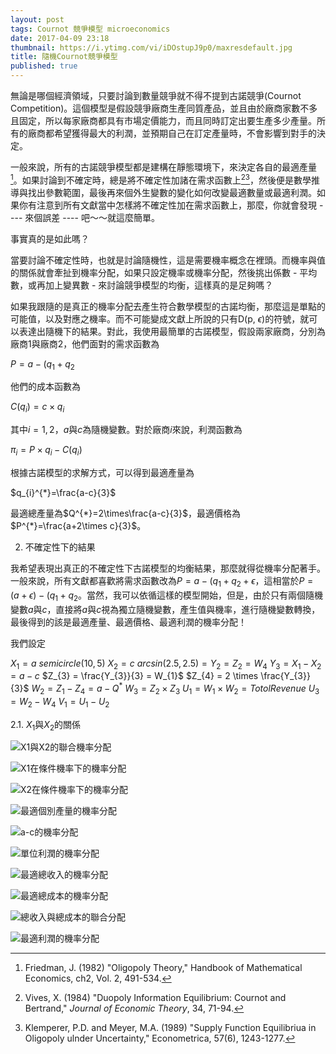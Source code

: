```yaml
---
layout: post
tags: Cournot 競爭模型 microeconomics
date: 2017-04-09 23:18
thumbnail: https://i.ytimg.com/vi/iDOstupJ9p0/maxresdefault.jpg
title: 隨機Cournot競爭模型
published: true
---
```


無論是哪個經濟領域，只要討論到數量競爭就不得不提到古諾競爭(Cournot Competition)。這個模型是假設競爭廠商生產同質產品，並且由於廠商家數不多且固定，所以每家廠商都具有市場定價能力，而且同時訂定出要生產多少產量。所有的廠商都希望獲得最大的利潤，並預期自己在訂定產量時，不會影響到對手的決定。

一般來說，所有的古諾競爭模型都是建構在靜態環境下，來決定各自的最適產量[^1]。如果討論到不確定時，總是將不確定性加諸在需求函數上[^2][^3]，然後便是數學推導與找出參數範圍，最後再來個外生變數的變化如何改變最適數量或最適利潤。如果你有注意到所有文獻當中怎樣將不確定性加在需求函數上，那麼，你就會發現 ---- 來個誤差 ---- 吧～～就這麼簡單。

事實真的是如此嗎？

<!--more-->

當要討論不確定性時，也就是討論隨機性，這是需要機率概念在裡頭。而機率與值的關係就會牽扯到機率分配，如果只設定機率或機率分配，然後挑出係數 - 平均數，或再加上變異數 - 來討論競爭模型的均衡，這樣真的是足夠嗎？

如果我跟隨的是真正的機率分配去產生符合數學模型的古諾均衡，那麼這是單點的可能值，以及對應之機率。而不可能變成文獻上所說的只有D(p, $\epsilon$)的符號，就可以表達出隨機下的結果。對此，我使用最簡單的古諾模型，假設兩家廠商，分別為廠商1與廠商2，他們面對的需求函數為

$P=a-(q_{1}+q_{2}$

他們的成本函數為

$C(q_{i})=c \times q_{i}$

其中$i=1,2$，$a$與$c$為隨機變數。對於廠商$i$來說，利潤函數為

$\pi_{i}=P \times q_{i}-C(q_{i})$

根據古諾模型的求解方式，可以得到最適產量為

$q_{i}^{*}=\frac{a-c}{3}$

最適總產量為$Q^{*}=2\times\frac{a-c}{3}$，最適價格為$P^{*}=\frac{a+2\times c}{3}$。


2. 不確定性下的結果 

我希望表現出真正的不確定性下古諾模型的均衡結果，那麼就得從機率分配著手。一般來說，所有文獻都喜歡將需求函數改為$P=a-(q_{1}+q_{2}+\epsilon$，這相當於$P=(a+\epsilon)-(q_{1}+q_{2}$。當然，我可以依循這樣的模型開始，但是，由於只有兩個隨機變數$a$與$c$，直接將$a$與$c$視為獨立隨機變數，產生值與機率，進行隨機變數轉換，最後得到的該是最適產量、最適價格、最適利潤的機率分配！

我們設定

$X_{1} = a ~ semi circle (10, 5)$
$X_{2} = c ~ arcsin(2.5, 2.5) = Y_{2} = Z_{2} = W_{4}$
$Y_{3} = X_{1} - X_{2} = a - c$
$Z_{3} = \frac{Y_{3}}{3} = W_{1}$
$Z_{4} = 2 \times \frac{Y_{3}}{3}$
$W_{2} = Z_{1} - Z_{4} = a - Q^{*}$
$W_{3} = Z_{2}\times Z_{3}$
$U_{1} = W_{1}\times W_{2} = Totol Revenue$
$U_{3} = W_{2} - W_{4}$
$V_{1} = U_{1} - U_{2}$

2.1. $X_{1}$與$X_{2}$的關係

![X1與X2的聯合機率分配](https://lh3.googleusercontent.com/an7sV5UdXL-ZOm9ALcN6kCrViF3OKqpO3Xs8ywSatvjEjFmoaV3Xds-6dFNcXzVsAlUKku1KzuIu7U4MhwvHy8GKOA4JWJgoxRxurGfOZwZRuSBN4a_WJHXfXA8a5cBP0TJXHPLmhRWDFmQEnKCs2I7YKwYkpIgdDEZJUI-b-OlHNnEj6X6p5XDtepZwAkalOWQgnIjtl77RfHxPwRVeQ1mio-TB-UfdY3lcfKQV38Wu9O0oNpQSDJlw0--yh6sHGs6dvAFQt7ejl5wwMA_257JfqCRaGm8JXkc2z5QHF1J7GFD__PYF9VJoKwZsjrYzZoSYXh2wEiwyGUAKt-OcEO66zGCGAnkoim1h4wS42nF0YeW0OmScRJHNzC_SeZF1_R3n4euI0iJpdgF0Gh7knyM5-nR9IV-gQ153XSausXH0LE3f0ojUQZmbwAlfoVZLCrQDSJWVzNhJEs2w95GfMD4wKw_CUM4WfG58nZs1ePhSk6MP6TYSn4FanK33C917_ilhbvqllF3oQmfWaxuqAcNBQKOaNJi8BOEtwF-kJ0HAkJgZ0ueup073u3G-CZR1N2sPsyeVIkwKhZDH9HFYIwLaVS1XvhlcDAvXnFGEknRIsKkLSdjK=w1007-h427-no)

![X1在條件機率下的機率分配](https://lh3.googleusercontent.com/dicWLRbe_v0B9LhoVlK6guEHukp9EnCWZGrnKCIdCha5qjAuHA0ceNNfaRRRJZsX1DKihAwl3rIaVtICvRKDXRNUgLf9PbOi7iy3rXit3f3deN-q-Y31wBFcbGido2yYwvXZbbb-uhu3WD8D8VR4sTJbmnE0oWEoAocrtQC4l2xqrNwLzAMfiToAgvlzGjZN5bdajngZAX83k4q47ywhDe-WxiRMFAhQ2K5GKhv7HagjeTTz6tV37Yjf5WXZgGVWDYl_xrwuPLr7lyDmzo-S9TusSL4NFOaTfC50KGslO5bi_ljnvVUX_JSkfTP2ZYLYS-54OOapBYHVeQL8kLXN3HDkppYbxDYiwKAu12Tm-_wHki3ig8kWCgG7IpPCZkwJPbrbpqcgN1fsSc0mfWmKBnjKG_swvUM-hnHnchkphkZiqg7nGluHWGQ_KSAVjVY3fjuD9hIPhlCTow9bPrBQfGpzQopxRxXRzWvw-CndelYA2UqoCCXPSZ7Te5yhZ-44b3YjY02EG6yeNYu631eSW9FNK1awlrPjT2mkUS90KQ0dVzM9E9ZaK3pYvgSQvZPeNTwgmAvyhOJry_eY5nkYUSTshQ7lpDZulu6sOh0lr0Tv5puOUQZ8=w966-h417-no)


![X2在條件機率下的機率分配](https://lh3.googleusercontent.com/o7nPbGa81cE0os2xXCY3oUrqDMBw0yaZcqkABVCm6jFTdZiUWGkFz8rieKEeEWV0kYthS518USyyXldV2DSv-AC7JdIvAtAN9qFjtQvDTc_skGx_WlBALc-743ZYIGmUhCWMaSKQO6MCXXyaKvdmouj5t1tAXuIgkNbfhKPbvezT8IH8TtM0KzR5sK5QI3BE6vPBt59-Ldj2aA8V_VedCaYAqdOLlnoqn47M2rHRI95jYCQY_r-1UsQ_4z7ocU3PUTd570YZzmhb-pTpVM-wzvotdUpZMYDCiSPOYCEefrX9MS4PViXFtAx5AjTnOqTMrx0k3lH0TJWBS6jjyPaoaswQsshtQvUUzURm0h3lk7_poFW4EKL2Ho_lj3oE6d-qaYt3uN_axfTSaBr_zC0zIprU0lYvSnYxAnDbj0OCBiqi8zwVOQZcWb29kOPBRmnig_mRnT7ztss3AqQYmgsL5G4n9tsq-R_59Yl9fwYC-lTV-cWvfZUpIiE9b49LdRerSGhQbpOc0sjM7RT5atxv5s0HpSxb6IpXOgz2ys9bz29JiXYFEB_SwuYXhJ0PvYya910XUCXkmXypeQBY_CTjhfPV4EN1vjdfVrvvIPK5HkZReHutxc0Z=w983-h439-no)

![最適個別產量的機率分配](https://lh3.googleusercontent.com/50EXgIVY4uHSLsSAz3CON3-28N5Qe6_7majD3ZHetAhERA87I5t9JHDQMPAQDuh2ZhFOxPpiti-qwpiXXxtLnSlLm2no_qcFM8cAQsUArN12a5PJsUrdUbEbENhwG4jlL9FnyjbPIhan9WO3RhgSSoNDkzPpWNTxv4_hvpPuPWb7jP5OQdHdoH1aoQNF31akZSBZGLlNMRNDNmY6btFwOtKsCb58FvP_c05oejs0NCRAc3uOXlEdx0pUf63m8m0MhVg9_04fdwE2WDMbWRqra_DXIW1J5vk6Tmf6rCYWiS2z3ILsukjgFlMk5Byg5c56mr6sw0DMwKYmy0Gkh7x_I-ezjnN_mQ2Grhc74NmmeEP3Ph08Y189UydKyVZTXYmMZCerNzo7v2pBxavWiyCp2eLt9zFzeHidOGuxQs9dv0M7qa4DSLdTAGq8dfcfpS5ePYHJxSqKC9UVA35e1xuqUInu7rRRDFO4ryAcXI9wUvubJwAqjWARV_xOpLQHzQTUo3pB6NJiIAwVf2ZnuQwKi-_DCaq0icIMgB82d1njuh22zvt4WFGcipkT3t824j3rpsAl4TKe6JsvVz_UbZiB_vkDDCsYn-bHe7JkwNopNzqpTStDyjk6=w410-h444-no)

![a-c的機率分配](https://lh3.googleusercontent.com/CK79KOdcIVmrsRz55XSdKh9WV_ZDr6MpwXmaEXlPhvv30lMs1A15828MGcFqNQJaoj9FvPoH4SasgfvBg3t0ijZZw6LI_wmFLxDHmVMWeGrplZvPiOXtl87hu2sBWkj1Zj_3GCjuyX3tFWy0euj2o4dV6mDsy9DX9Zmbn3QzwuMIIPv4X3i0n0qymfwLekvucL1S9bUBUgLDePCCA1VqP4zhOvofx4QNQL6grQIRPpHJf6Md40uZG5AHU--4sjHummiIxADJc-vIIkRKvUf74kCaEqlxSuNlLiNytKK7P-83XywyHDpS4c0w9rFda_uSyrBbLD4xuIcaEw6jYn2cQyqIHx7jpIV2ewfaVMekeoHPAe4Nr5efnL2K7YbDEP0nru-7wrYyKbO9dpIB-ZAMqzErPr5OoxfmLVOJ24HMEqjcGNrqz8L5OTRjafZDrDdEeahNFZKaWllXnU4ILnRtxqzWMLLN-RkKGDOn2K0Jj9JYbLOMXvbQNs5CEBnTswwIy0DhfsJ74guzGXOzrpphAoQACYi5DZsQU2zzmjmt37ru-VK4HxCoBY2FEAlj01I25hgr3j4tJth9Yx94XDJ4J6CXSYnvWrulrXkKgOgkmwtjd6ZHsFeh=w410-h444-no)

![單位利潤的機率分配](https://lh3.googleusercontent.com/FnL1PXOiBRhyzKs_5ApBfn_J9F32cnyyksmbja_bZzLqARqM5N5-DO5yS8up1C4PaDQW-PPm6l7Ztt64fQVcakD67yn7a1vvlTMQSGPOXebdo9HyuFJRFb36qGPbGUH4gK44L2zS3kzhDenbR7y27x7aAz1Ua1GjS8szztq7INc6FGk7BUWo242VLtP7AtNBChh9lBGuFGSe4HGTEQQ5QN2onM8Ac8jYD7CZ_pnaest6chuMogFaCDb2qwHseiVKaOT7PffiwGzsckKt70k7yw92309roUVTH2SVIZqwFdsFz99oo9-HxcFD_unhd6MB-D73QHuz5CD3PFK5N_3Mo5MCDS-LQ7GouLdPk9Y6EgpnYScbRjuCC5WIdX8poicldnoUcystriU0fMyh0BvyevXA9kw44VaLon88q-Pgy8sBXUmSsuSFSp0tMXXHUs1_ekLNw6HlMppSaafdjVPBWBbW8LsdWFzC9A8zN7rufIp5O1nfXnbzsqCf-phiuMs_TS-X_TO7va8VxEmaE1HTM91d0iS5HAuXepUPnwhmByeqfm69cDZAPA3VbfpjMvfSbGW5nV6FStDjp6D5N1Jgi3OIfcVrplWo9hqehHT3S7-LsltUyDVA=w410-h444-no)

![最適總收入的機率分配](https://lh3.googleusercontent.com/3bz2NasN1szkdQiiZl6xcYnj08jX95T1BskHroCvWs0dHSz5f8Gc9cqABZo619_MuEjMXxzWQYaRR_t5TKR8h6-nbnJlgvmkPnUTo8AAAAobTi-_xsJnT87ID8TzWjSyownLX2UssJKZcTW98Bpa29ErTufM3vBxfaKoSqgso0JRUZcaA5I5QC3GlvFitsqRlv1HyBHVn5oxpFuJnd57o8ha8DpxdKS9yUeDDM-T0YkFI6gKcCza0ad8zxvBia4uLNMJlj7KhrAwP2JK85w18xDElpzgwO7ftFCU_4UKfE5cCAk2l0KEeMlpfFMRW76u_dQrv8gGDM_qceqZ2jlrxh4vZZenHhxfbehI4aHuHBKGpUvn6ig1-yntB1lFp8nZtXESHyJz1U2YUXbNfKEikTiezmgyC-rlS1Kqsx3fkvODnDpFxW_0JU4XisMRM4DOqM6JLyBVk1iXqGzkgvT6omWEDW0_JGPiyUSzhLgabYshQbTacnwkmAHId6D9E3pUckBQ4FO3QL1DepPn5EC3u8cZ3jRNl6YkYnBCLqthFlUkohcndKbgyoqYqpV6p7GmcENlG9Vkrk29hrZKrqQDwqlX3eEFE18__JTc4cPvqXHHeuQxBHs3=w410-h444-no)

![最適總成本的機率分配](https://lh3.googleusercontent.com/c2Eoa6aCVgcAnP2oidMv3pWqaY4Brn81P_MumyfPg4Gbw47Kx5XyqvFVpi-PwBBZ1wTnzAXdVpKQWo_IjQnoV2mCIHhuK8qDvLNQeZRPWpjQsieAJdCPTEMPA2jLLTmKWkk6J01HyJcQmuRJm3PVXVgIX-ambhqmzKq0hbetQk29GsKgkULGf5_48XW867XV-CwnhN6xxvAVDWq7FyU4fBSpunwwmoPmOrDvyln6sZSVDBS2uB2vC7atNWeFtWVNHaBugg3ToZ037yZCWgaRuV3wiXtVHCMtBoTgEduUi7HiAIxJ5pmgMx9ADuPAqyL-PL66wJDe6eg09RtOQz78rPk2I-Ycjh9bvLs0cjjbsFG6FPS0Q-v31-quRuMJj1vOsOeo67hxXlNpKbOxME6mUtopzpcm-EyRIQd8zYG27WnXd2vN2IzaTgmvu8hCPPwQL4sybKez5JNJmdyuTkO8jGCJcoxK1ZniIoJkjskzVYM2le02aRLE-MG4J61zfwZuax_I4ME6hWvNlkxv4QDG7NvgZR5wUwtBm49TOpDaStNJOWdKmBZ44UJdN47L2w1DaAX5-gMZW-iTWaqebi-xsMvR3vBQlwdcMV1DHHnKUAfQWj8KR7S-=w410-h444-no)


![總收入與總成本的聯合分配](https://lh3.googleusercontent.com/lqX02P5l8ICCZ6FNcieNO6y9NT5z2agdobkH79m7K0vdpbbk9LpkjnWjIbxXR7vhnrQkqwT5rQqAg7pKZdYo-z9SqnQmfrwy0gpOvvn8AzLjQGnmliu3QQqt4643EKkEBuiz7tPBq0mRcxcefDDW2as9hEQBUEEKq_-Nh-ubXsPsRtCFCswDJDALpIAXdaRVJn7JSMgfQMCn0hpgc3mRS0pBoLpwH9egF0B1VTfhZ9gQGTUWYU_mybIAcihBfEzM3WZj8hQQV4WIJcZtq2ok8Sq4-exqrRxjtxU8WvS8RC3jpZQ9ZqDKZ7ZX7rcVIzpaF0Pzm-pEaFaHOJ28FuG1B7sWcw8B7kyRzU8XGH2G8TT4ko6gryGpqxQ8AxPX9saXSS-RbDlXFi1KtrPSTfvBSMw2GMtc0uYcOaJJMjgtlDEyXqBSdSktkOSLRHkE5jpIfdibgiqIZB7aocik7dfbvavhNIv9s6PVvTX1WXc8l5MmrMlkiOOr9_PxDHYcYw-nEPa3cfASpwyk-ehQInBltHwAh095KfCQxsUv3Ox5HW7XOFiDbBPRYaEP2YVJ4-OX_6I6CeS76RHgK849hng5kOjQHgBtpYXyBIgsHy2oXqVHDjp-Dgcu=w957-h425-no)

![最適利潤的機率分配](https://lh3.googleusercontent.com/A4CnDngOfHrRVHNQaf5XfdSnZGiyPmOFvkycowMGzObUAnM69jtIe-M-KC_MsPGgD65fxepvLvYghLUJMXDE4nrSRMq1SRj8mPea_2iwly8ITEDoiX3DE8fF9DjHMGc3eedEuuwdwy6RsoBZll9FjPBkwYkT_cHsFxwxZer03U193OqmJBR4s9--u8TQwA5Np3g96CciwvV-Vg10XS2hUbi_HroNB2-ItOy5QFjOgs9QZq2o0AgjEGJbwaUqrtSc-85dD-XZJ9tkp5cbJtFb-zRP7CL9rX-x5no2ArlZMrYlKmP_OP1E5Y0kydLk4zV71yDoEU1GOyb3ddMV3aMsp5rGD5HPHFBj2JD9bU4GL-WecqKjXRT_kK4jMH_FSKrN9jE1-yJhVnjReeOIBNm-hu7VnGhG_RPslrvSf1EaTuUFNGDQ6XArLxS32RMvi18Ja4R3j1Bik2Jh6U5jPr5KL8BbGGXQZI9o76jcQmbLSQhtojS-Up_3JeEieQoY0S3adax45_SaM7TD0_nt08nuBf3bMkhzqUkXpfT38hDguU_FvEzHje_jq_JESGlQvR0dKrKqEP4xyDiL0jdMDb0SRzFozxBZsoyZJYR5Mh6mW4NXqsQ9kZ6c=w410-h444-no)

[^1]: Friedman, J. (1982) "Oligopoly Theory," Handbook of Mathematical Economics, ch2, Vol. 2, 491-534.

[^2]: Vives, X. (1984) "Duopoly Information Equilibrium: Cournot and Bertrand," *Journal of Economic Theory*, 34, 71-94. 

[^3]: Klemperer, P.D. and Meyer, M.A. (1989) "Supply Function Equilibriua in Oligopoly ulnder Uncertainty," Econometrica, 57(6), 1243-1277.